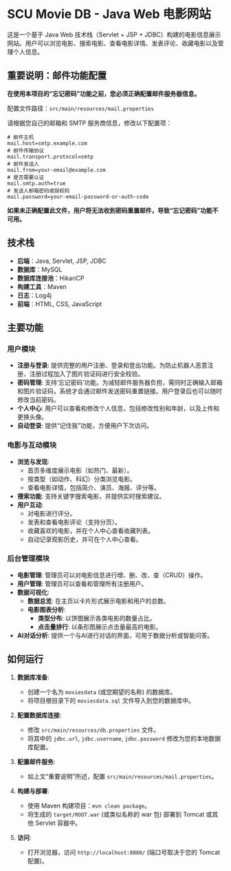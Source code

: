 # SCU Movie DB - Java Web 电影网站

这是一个基于 Java Web 技术栈（Servlet + JSP + JDBC）构建的电影信息展示网站。用户可以浏览电影、搜索电影、查看电影详情、发表评论、收藏电影以及管理个人信息。

## 重要说明：邮件功能配置

**在使用本项目的“忘记密码”功能之前，您必须正确配置邮件服务器信息。**

配置文件路径：`src/main/resources/mail.properties`

请根据您自己的邮箱和 SMTP 服务商信息，修改以下配置项：

```properties
# 邮件主机
mail.host=smtp.example.com
# 邮件传输协议
mail.transport.protocol=smtp
# 邮件发送人
mail.from=your-email@example.com
# 是否需要认证
mail.smtp.auth=true
# 发送人邮箱密码或授权码
mail.password=your-email-password-or-auth-code
```

**如果未正确配置此文件，用户将无法收到密码重置邮件，导致“忘记密码”功能不可用。**

## 技术栈

-   **后端**：Java, Servlet, JSP, JDBC
-   **数据库**：MySQL
-   **数据库连接池**：HikariCP
-   **构建工具**：Maven
-   **日志**：Log4j
-   **前端**：HTML, CSS, JavaScript

## 主要功能

### 用户模块
-   **注册与登录**: 提供完整的用户注册、登录和登出功能。为防止机器人恶意注册，注册过程加入了图片验证码进行安全校验。
-   **密码管理**: 支持‘忘记密码’功能。为减轻邮件服务器负担，需同时正确输入邮箱和图片验证码，系统才会通过邮件发送密码重置链接。用户登录后也可以随时修改当前密码。
-   **个人中心**: 用户可以查看和修改个人信息，包括修改性别和年龄，以及上传和更换头像。
-   **自动登录**: 提供“记住我”功能，方便用户下次访问。

### 电影与互动模块
-   **浏览与发现**:
    -   首页多维度展示电影（如热门、最新）。
    -   按类型（如动作、科幻）分类浏览电影。
    -   查看电影详情，包括简介、演员、海报、评分等。
-   **搜索功能**: 支持关键字搜索电影，并提供实时搜索建议。
-   **用户互动**:
    -   对电影进行评分。
    -   发表和查看电影评论（支持分页）。
    -   收藏喜欢的电影，并在个人中心查看收藏列表。
    -   自动记录观影历史，并可在个人中心查看。

### 后台管理模块
-   **电影管理**: 管理员可以对电影信息进行增、删、改、查（CRUD）操作。
-   **用户管理**: 管理员可以查看和管理所有注册用户。
-   **数据可视化**:
    -   **数据总览**: 在主页以卡片形式展示电影和用户的总数。
    -   **电影图表分析**:
        -   **类型分布**: 以饼图展示各类电影的数量占比。
        -   **点击量排行**: 以条形图展示点击量最高的电影。
-   **AI对话分析**: 提供一个与AI进行对话的界面，可用于数据分析或智能问答。

## 如何运行

1.  **数据库准备**:
    -   创建一个名为 `moviesdata` (或您期望的名称) 的数据库。
    -   将项目根目录下的 `moviesdata.sql` 文件导入到您的数据库中。

2.  **配置数据库连接**:
    -   修改 `src/main/resources/db.properties` 文件。
    -   将其中的 `jdbc.url`, `jdbc.username`, `jdbc.password` 修改为您的本地数据库配置。

3.  **配置邮件服务**:
    -   如上文“重要说明”所述，配置 `src/main/resources/mail.properties`。

4.  **构建与部署**:
    -   使用 Maven 构建项目：`mvn clean package`。
    -   将生成的 `target/ROOT.war` (或类似名称的 war 包) 部署到 Tomcat 或其他 Servlet 容器中。

5.  **访问**:
    -   打开浏览器，访问 `http://localhost:8080/` (端口号取决于您的 Tomcat 配置)。
